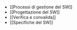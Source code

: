 - [[Processi di gestione del SW]]
- [[Progettazione del SW]]
- [[Verifica e convalida]]
- [[Specifiche del SW]]